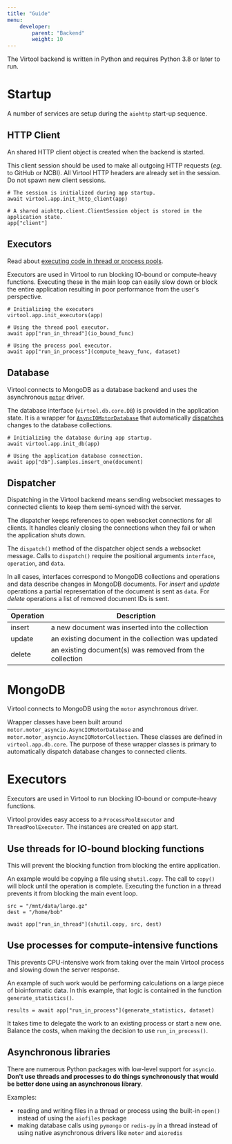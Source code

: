 ```yaml
---
title: "Guide"
menu:
    developer:
        parent: "Backend"
        weight: 10
---
```


The Virtool backend is written in Python and requires Python 3.8 or later to run.

# Startup

A number of services are setup during the `aiohttp` start-up sequence.

## HTTP Client

An shared HTTP client object is created when the backend is started.

This client session should be used to make all outgoing HTTP requests (_eg_. to GitHub or NCBI). All Virtool HTTP
headers are already set in the session. Do not spawn new client sessions.

```python3
# The session is initialized during app startup.
await virtool.app.init_http_client(app)

# A shared aiohttp.client.ClientSession object is stored in the application state.
app["client"]

```
## Executors

Read about [executing code in thread or process pools](https://docs.python.org/3/library/asyncio-eventloop.html#executing-code-in-thread-or-process-pools).

Executors are used in Virtool to run blocking IO-bound or compute-heavy functions. Executing these in the main loop can
easily slow down or block the entire application resulting in poor performance from the user's perspective.

```python3
# Initializing the executors
virtool.app.init_executors(app)

# Using the thread pool executor.
await app["run_in_thread"](io_bound_func)

# Using the process pool executor.
await app["run_in_process"](compute_heavy_func, dataset)

```

## Database

Virtool connects to MongoDB as a database backend and uses the asynchronous [`motor`](https://motor.readthedocs.io/en/stable/) driver.

The database interface (`virtool.db.core.DB`) is provided in the application state. It is a wrapper for
[`AsyncIOMotorDatabase`](https://motor.readthedocs.io/en/stable/api-asyncio/asyncio_motor_database.html) that
automatically [dispatches](#dispatcher) changes to the database collections.

```python3
# Initializing the database during app startup.
await virtool.app.init_db(app)

# Using the application database connection.
await app["db"].samples.insert_one(document)

```

## Dispatcher

Dispatching in the Virtool backend means sending websocket messages to connected clients to keep them semi-synced with
the server.

The dispatcher keeps references to open websocket connections for all clients. It handles cleanly closing the
connections when they fail or when the application shuts down.

The `dispatch()` method of the dispatcher object sends a websocket message. Calls to `dispatch()` require the positional
arguments `interface`, `operation`, and `data`.

In all cases, interfaces correspond to MongoDB collections and operations and data describe changes in MongoDB
documents. For _insert_ and _update_ operations a partial representation of the document is sent as `data`. For _delete_
operations a list of removed document IDs is sent.

| Operation | Description                                             |
| --------- | ------------------------------------------------------- |
| insert    | a new document was inserted into the collection         |
| update    | an existing document in the collection was updated      |
| delete    | an existing document(s) was removed from the collection |


# MongoDB

Virtool connects to MongoDB using the `motor` asynchronous driver.

Wrapper classes have been built around `motor.motor_asyncio.AsyncIOMotorDatabase` and `motor.motor_asyncio.AsyncIOMotorCollection`. These
classes are defined in `virtool.app.db.core`. The purpose of these wrapper classes is primary to automatically dispatch
database changes to connected clients.

# Executors

Executors are used in Virtool to run blocking IO-bound or compute-heavy functions.

Virtool provides easy access to a `ProcessPoolExecutor` and `ThreadPoolExecutor`. The instances are created on app
start.

## Use threads for IO-bound blocking functions

This will prevent the blocking function from blocking the entire application.

An example would be copying a file using `shutil.copy`. The call to `copy()` will block until the operation is complete.
Executing the function in a thread prevents it from blocking the main event loop.

```python3
src = "/mnt/data/large.gz"
dest = "/home/bob"

await app["run_in_thread"](shutil.copy, src, dest)

```

## Use processes for compute-intensive functions

This prevents CPU-intensive work from taking over the main Virtool process and slowing down the server response.

An example of such work would be performing calculations on a large piece of bioinformatic data. In this example, that
logic is contained in the function `generate_statistics()`.

```python3
results = await app["run_in_process"](generate_statistics, dataset)

```

It takes time to delegate the work to an existing process or start a new one. Balance the costs, when making the
decision to use `run_in_process()`.

## Asynchronous libraries

There are numerous Python packages with low-level support for `asyncio`. **Don't use threads and processes to do things
synchronously that would be better done using an asynchronous library**.

Examples:

-   reading and writing files in a thread or process using the built-in `open()` instead of using the `aiofiles` package
-   making database calls using `pymongo` or `redis-py` in a thread instead of using native asynchronous drivers like `motor` and `aioredis`